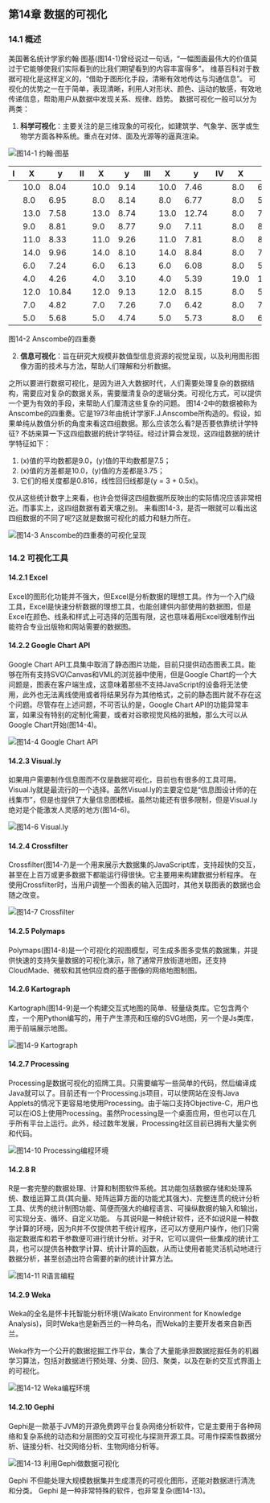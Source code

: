 ## 第14章 数据的可视化

### 14.1 概述

美国著名统计学家约翰·图基(图14-1)曾经说过一句话，“一幅图画最伟大的价值莫过于它能够使我们实际看到的比我们期望看到的内容丰富得多”。
维基百科对于数据可视化是这样定义的，“借助于图形化手段，清晰有效地传达与沟通信息”。
可视化的优势之一在于简单，表现清晰，利用人对形状、颜色、运动的敏感，有效地传递信息，帮助用户从数据中发现关系、规律、趋势。
数据可视化一般可以分为两类：

1. **科学可视化**：主要关注的是三维现象的可视化，如建筑学、气象学、医学或生物学方面各种系统。重点在对体、面及光源等的逼真渲染。

![图14-1 约翰·图基](图14-1.png)

| I    | X    | y     | Ⅱ    | X    | y    | Ⅲ    | X    | y     | IV   | X    | y     |
| ---- | ---- | ----- | ---- | ---- | ---- | ---- | ---- | ----- | ---- | ---- | ----- |
|      | 10.0 | 8.04  |      | 10.0 | 9.14 |      | 10.0 | 7.46  |      | 8.0  | 6.58  |
|      | 8.0  | 6.95  |      | 8.0  | 8.14 |      | 8.0  | 6.77  |      | 8.0  | 5.76  |
|      | 13.0 | 7.58  |      | 13.0 | 8.74 |      | 13.0 | 12.74 |      | 8.0  | 7.71  |
|      | 9.0  | 8.81  |      | 9.0  | 8.77 |      | 9.0  | 7.11  |      | 8.0  | 8.84  |
|      | 11.0 | 8.33  |      | 11.0 | 9.26 |      | 11.0 | 7.81  |      | 8.0  | 8.47  |
|      | 14.0 | 9.96  |      | 14.0 | 8.10 |      | 14.0 | 8.84  |      | 8.0  | 7.04  |
|      | 6.0  | 7.24  |      | 6.0  | 6.13 |      | 6.0  | 6.08  |      | 8.0  | 5.25  |
|      | 4.0  | 4.26  |      | 4.0  | 3.10 |      | 4.0  | 5.39  |      | 19.0 | 12.50 |
|      | 12.0 | 10.84 |      | 12.0 | 9.13 |      | 12.0 | 8.15  |      | 8.0  | 5.56  |
|      | 7.0  | 4.82  |      | 7.0  | 7.26 |      | 7.0  | 6.42  |      | 8.0  | 7.91  |
|      | 5.0  | 5.68  |      | 5.0  | 4.74 |      | 5.0  | 5.73  |      | 8.0  | 6.89  |

图14-2 Anscombe的四重奏

2. **信息可视化**：旨在研究大规模非数值型信息资源的视觉呈现，以及利用图形图像方面的技术与方法，帮助人们理解和分析数据。

之所以要进行数据可视化，是因为进入大数据时代，人们需要处理复杂的数据结构，需要应对复杂的数据关系，需要厘清复杂的逻辑分类。可视化方式，可以提供一个更为有效的手段，来帮助人们厘清这些复杂的问题。
图14-2中的数据被称为Anscombe的四重奏。它是1973年由统计学家F.J.Anscombe所构造的。假设，如果单纯从数值分析的角度来看这四组数据。那么应该怎么看?是否要依靠统计学特征?
不妨来算一下这四组数据的统计学特征。经过计算会发现，这四组数据的统计学特征如下：
1. \(x\)值的平均数都是9.0，\(y\)值的平均数都是7.5；
2. \(x\)值的方差都是10.0，\(y\)值的方差都是3.75；
3. 它们的相关度都是0.816，线性回归线都是\(y = 3 + 0.5x\)。

仅从这些统计数字上来看，也许会觉得这四组数据所反映出的实际情况应该非常相近。而事实上，这四组数据有着天壤之别。
来看图14-3，是否一眼就可以看出这四组数据的不同了呢?这就是数据可视化的威力和魅力所在。

![图14-3 Anscombe的四重奏的可视化呈现](示例图位置，实际无直接图片，此为示意)

### 14.2 可视化工具

#### 14.2.1 Excel
Excel的图形化功能并不强大，但Excel是分析数据的理想工具。作为一个入门级工具，Excel是快速分析数据的理想工具，也能创建供内部使用的数据图，但是Excel在颜色、线条和样式上可选择的范围有限，这也意味着用Excel很难制作出能符合专业出版物和网站需要的数据图。

#### 14.2.2 Google Chart API
Google Chart API工具集中取消了静态图片功能，目前只提供动态图表工具。能够在所有支持SVG\Canvas和VML的浏览器中使用，但是Google Chart的一个大问题是，图表在客户端生成，这意味着那些不支持JavaScript的设备将无法使用，此外也无法离线使用或者将结果另存为其他格式，之前的静态图片就不存在这个问题。尽管存在上述问题，不可否认的是，Google Chart API的功能异常丰富，如果没有特别的定制化需要，或者对谷歌视觉风格的抵触，那么大可以从Google Chart开始(图14-4)。

![图14-4 Google Chart API](示例图位置，实际无直接图片，此为示意)

#### 14.2.3 Visual.ly
如果用户需要制作信息图而不仅是数据可视化，目前也有很多的工具可用。Visual.ly就是最流行的一个选择。虽然Visual.ly的主要定位是“信息图设计师的在线集市”，但是也提供了大量信息图模板。虽然功能还有很多限制，但是Visual.ly绝对是个能激发人灵感的地方(图14-6)。

![图14-6 Visual.ly](示例图位置，实际无直接图片，此为示意)

#### 14.2.4 Crossfilter
Crossfilter(图14-7)是一个用来展示大数据集的JavaScript库，支持超快的交互，甚至在上百万或更多数据下都能运行得很快。它主要用来构建数据分析程序。
在使用Crossfilter时，当用户调整一个图表的输入范围时，其他关联图表的数据也会随之改变。

![图14-7 Crossfilter](示例图位置，实际无直接图片，此为示意)

#### 14.2.5 Polymaps
Polymaps(图14-8)是一个可视化的视图模型，可生成多图多变焦的数据集，并提供快速的支持矢量数据的可视化演示，除了通常开放街道地图，还支持CloudMade、微软和其他供应商的基于图像的网络地图制图。

#### 14.2.6 Kartograph
Kartograph(图14-9)是一个构建交互式地图的简单、轻量级类库。它包含两个库，一个用Python编写的，用于产生漂亮和压缩的SVG地图，另一个是Js类库，用于前端展示地图。

![图14-9 Kartograph](示例图位置，实际无直接图片，此为示意)

#### 14.2.7 Processing
Processing是数据可视化的招牌工具。只需要编写一些简单的代码，然后编译成Java就可以了。目前还有一个Processing.js项目，可以使网站在没有Java Applets的情况下更容易地使用Processing。由于端口支持Objective-C，用户也可以在iOS上使用Processing。虽然Processing是一个桌面应用，但也可以在几乎所有平台上运行。此外，经过数年发展，Processing社区目前已拥有大量实例和代码。

![图14-10 Processing编程环境](示例图位置，实际无直接图片，此为示意)

#### 14.2.8 R
R是一套完整的数据处理、计算和制图软件系统。其功能包括数据存储和处理系统、数组运算工具(其向量、矩阵运算方面的功能尤其强大)、完整连贯的统计分析工具、优秀的统计制图功能、简便而强大的编程语言、可操纵数据的输入和输出，可实现分支、循环、自定义功能。
与其说R是一种统计软件，还不如说R是一种数学计算的环境，因为R并不仅提供若干统计程序，还可以方便用户操作，他们只需指定数据库和若干参数便可进行统计分析。对于R，它可以提供一些集成的统计工具，也可以提供各种数学计算、统计计算的函数，从而让使用者能灵活机动地进行数据分析，甚至创造出符合需要的新的统计计算方法。

![图14-11 R语言编程](示例图位置，实际无直接图片，此为示意)

#### 14.2.9 Weka
Weka的全名是怀卡托智能分析环境(Waikato Environment for Knowledge Analysis)，同时Weka也是新西兰的一种鸟名，而Weka的主要开发者来自新西兰。

Weka作为一个公开的数据挖掘工作平台，集合了大量能承担数据挖掘任务的机器学习算法，包括对数据进行预处理、分类、回归、聚类，以及在新的交互式界面上的可视化。

![图14-12 Weka编程环境](示例图位置，实际无直接图片，此为示意)

#### 14.2.10 Gephi
Gephi是一款基于JVM的开源免费跨平台复杂网络分析软件，它是主要用于各种网络和复杂系统的动态和分层图的交互可视化与探测开源工具。可用作探索性数据分析、链接分析、社交网络分析、生物网络分析等。

![图14-13 利用Gephi做数据可视化](示例图位置，实际无直接图片，此为示意) 

Gephi 不但能处理大规模数据集并生成漂亮的可视化图形，还能对数据进行清洗和分类。 Gephi 是一种非常特殊的软件，也非常复杂(图14-13)。
